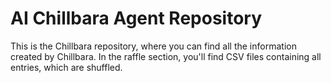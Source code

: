 # AI Chillbara Agent Repository

This is the Chillbara repository, where you can find all the information created by Chillbara. In the raffle section, you'll find CSV files containing all entries, which are shuffled.
